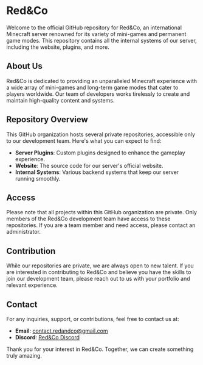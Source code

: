 # Red&Co

Welcome to the official GitHub repository for Red&Co, an international Minecraft server renowned for its variety of mini-games and permanent game modes. This repository contains all the internal systems of our server, including the website, plugins, and more.

## About Us

Red&Co is dedicated to providing an unparalleled Minecraft experience with a wide array of mini-games and long-term game modes that cater to players worldwide. Our team of developers works tirelessly to create and maintain high-quality content and systems.

## Repository Overview

This GitHub organization hosts several private repositories, accessible only to our development team. Here's what you can expect to find:

- **Server Plugins**: Custom plugins designed to enhance the gameplay experience.
- **Website**: The source code for our server's official website.
- **Internal Systems**: Various backend systems that keep our server running smoothly.

## Access

Please note that all projects within this GitHub organization are private. Only members of the Red&Co development team have access to these repositories. If you are a team member and need access, please contact an administrator.

## Contribution

While our repositories are private, we are always open to new talent. If you are interested in contributing to Red&Co and believe you have the skills to join our development team, please reach out to us with your portfolio and relevant experience.

## Contact

For any inquiries, support, or contributions, feel free to contact us at:

- **Email**: contact.redandco@gmail.com
- **Discord**: [Red&Co Discord](https://discord.redandco.fr/)

Thank you for your interest in Red&Co. Together, we can create something truly amazing.
